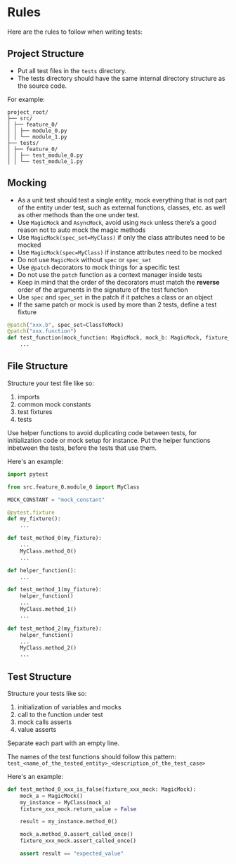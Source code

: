 # Rules

Here are the rules to follow when writing tests:

## Project Structure

- Put all test files in the `tests` directory.
- The tests directory should have the same internal directory structure as the source code.

For example:

```text
project_root/
├── src/
│ ├── feature_0/
│ │ ├── module_0.py
│ │ └── module_1.py
├── tests/
│ ├── feature_0/
│ │ ├── test_module_0.py
│ │ └── test_module_1.py
```

## Mocking

- As a unit test should test a single entity, mock everything that is not part of the entity under test, such as external functions, classes, etc. as well as other methods than the one under test.
- Use `MagicMock` and `AsyncMock`, avoid using `Mock` unless there’s a good reason not to auto mock the magic methods
- Use `MagicMock(spec_set=MyClass)` if only the class attributes need to be mocked
- Use `MagicMock(spec=MyClass)` if instance attributes need to be mocked
- Do not use `MagicMock` without `spec` or `spec_set`
- Use `@patch` decorators to mock things for a specific test
- Do not use the `patch` function as a context manager inside tests
- Keep in mind that the order of the decorators must match the **reverse** order of the arguments in the signature of the test function
- Use `spec` and `spec_set` in the patch if it patches a class or an object
- If the same patch or mock is used by more than 2 tests, define a test fixture

```python
@patch("xxx.b", spec_set=ClassToMock)
@patch("xxx.function")
def test_function(mock_function: MagicMock, mock_b: MagicMock, fixture_mock: MagicMock):
    ...
```

## File Structure

Structure your test file like so:

1. imports
2. common mock constants
3. test fixtures
4. tests

Use helper functions to avoid duplicating code between tests, for initialization code or mock setup for instance. Put the helper functions inbetween the tests, before the tests that use them.

Here's an example:

```python
import pytest

from src.feature_0.module_0 import MyClass

MOCK_CONSTANT = "mock_constant"

@pytest.fixture
def my_fixture():
    ...

def test_method_0(my_fixture):
    ...
    MyClass.method_0()
    ...

def helper_function():
    ...

def test_method_1(my_fixture):
    helper_function()
    ...
    MyClass.method_1()
    ...

def test_method_2(my_fixture):
    helper_function()
    ...
    MyClass.method_2()
    ...
```

## Test Structure

Structure your tests like so:

1. initialization of variables and mocks
2. call to the function under test
3. mock calls asserts
4. value asserts

Separate each part with an empty line.

The names of the test functions should follow this pattern:
`test_<name_of_the_tested_entity>_<description_of_the_test_case>`

Here's an example:

```python
def test_method_0_xxx_is_false(fixture_xxx_mock: MagicMock):
    mock_a = MagicMock()
    my_instance = MyClass(mock_a)
    fixture_xxx_mock.return_value = False

    result = my_instance.method_0()

    mock_a.method_0.assert_called_once()
    fixture_xxx_mock.assert_called_once()

    assert result == "expected_value"
```
